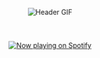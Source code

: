 <div align="center">
  
  ![Header GIF](https://i.pinimg.com/564x/12/69/09/126909683047fb6c09da0acf2c90aadd.jpg)

  <br>
  
  <a href="https://open.spotify.com/user/31lnn6iv3gugv4kpc2mjusnwv7cq">
    <img src="https://spotify-now-playing-carol42.vercel.app/api/spotify" alt="Now playing on Spotify" style="margin-top: 20px;">
  </a>
  
</div>
